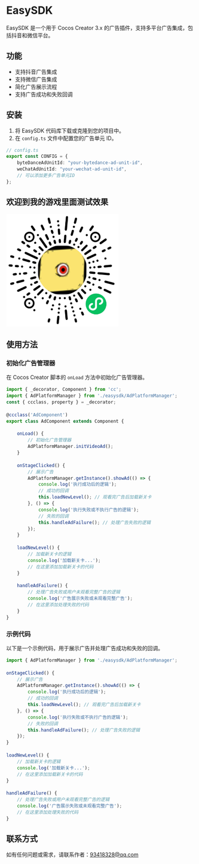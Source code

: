
# EasySDK

EasySDK 是一个用于 Cocos Creator 3.x 的广告插件，支持多平台广告集成，包括抖音和微信平台。

## 功能

- 支持抖音广告集成
- 支持微信广告集成
- 简化广告展示流程
- 支持广告成功和失败回调

## 安装

1. 将 EasySDK 代码库下载或克隆到您的项目中。
2. 在 `config.ts` 文件中配置您的广告单元 ID。

```typescript
// config.ts
export const CONFIG = {
    byteDanceAdUnitId: "your-bytedance-ad-unit-id",
    weChatAdUnitId: "your-wechat-ad-unit-id",
    // 可以添加更多广告单元ID
};
```

## 欢迎到我的游戏里面测试效果

<img src="https://github.com/shuishen49/easysdk/blob/main/code.jpeg?raw=true" alt="示例图片" width="300"/>

## 使用方法

### 初始化广告管理器

在 Cocos Creator 脚本的 `onLoad` 方法中初始化广告管理器。

```typescript
import { _decorator, Component } from 'cc';
import { AdPlatformManager } from './easysdk/AdPlatformManager';
const { ccclass, property } = _decorator;

@ccclass('AdComponent')
export class AdComponent extends Component {

    onLoad() {
        // 初始化广告管理器
        AdPlatformManager.initVideoAd();
    }

    onStageClicked() {
        // 展示广告
        AdPlatformManager.getInstance().showAd(() => {
            console.log('执行成功后的逻辑');
            // 成功的回调
            this.loadNewLevel(); // 观看完广告后加载新关卡
        }, () => {
            console.log('执行失败或不执行广告的逻辑');
            // 失败的回调
            this.handleAdFailure(); // 处理广告失败的逻辑
        });
    }

    loadNewLevel() {
        // 加载新关卡的逻辑
        console.log('加载新关卡...');
        // 在这里添加加载新关卡的代码
    }

    handleAdFailure() {
        // 处理广告失败或用户未观看完整广告的逻辑
        console.log('广告展示失败或未观看完整广告');
        // 在这里添加处理失败的代码
    }
}
```

### 示例代码

以下是一个示例代码，用于展示广告并处理广告成功和失败的回调。

```typescript
import { AdPlatformManager } from './easysdk/AdPlatformManager';

onStageClicked() {
    // 展示广告
    AdPlatformManager.getInstance().showAd(() => {
        console.log('执行成功后的逻辑');
        // 成功的回调
        this.loadNewLevel(); // 观看完广告后加载新关卡
    }, () => {
        console.log('执行失败或不执行广告的逻辑');
        // 失败的回调
        this.handleAdFailure(); // 处理广告失败的逻辑
    });
}

loadNewLevel() {
    // 加载新关卡的逻辑
    console.log('加载新关卡...');
    // 在这里添加加载新关卡的代码
}

handleAdFailure() {
    // 处理广告失败或用户未观看完整广告的逻辑
    console.log('广告展示失败或未观看完整广告');
    // 在这里添加处理失败的代码
}
```

## 联系方式

如有任何问题或需求，请联系作者：93418328@qq.com
